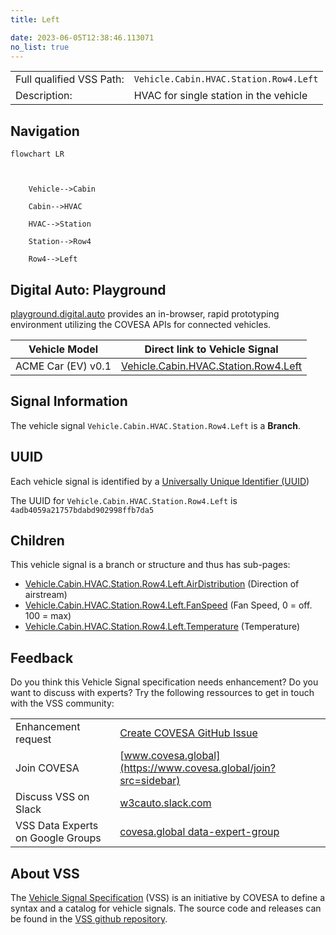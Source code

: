 ```yaml
---
title: Left

date: 2023-06-05T12:38:46.113071
no_list: true
---
```



| | |
|---|---|
| Full qualified VSS Path: | `Vehicle.Cabin.HVAC.Station.Row4.Left` |
| Description: | HVAC for single station in the vehicle |

## Navigation

```mermaid
flowchart LR



    Vehicle-->Cabin

    Cabin-->HVAC

    HVAC-->Station

    Station-->Row4

    Row4-->Left

```


## Digital Auto: Playground

[playground.digital.auto](http://digital.auto) provides an in-browser, rapid prototyping environment utilizing the COVESA APIs for connected vehicles. 

| Vehicle Model | Direct link to Vehicle Signal |
|---|---|
| ACME Car (EV) v0.1 | [Vehicle.Cabin.HVAC.Station.Row4.Left](https://digitalauto.netlify.app/model/STLWzk1WyqVVLbfymb4f/cvi/list/Vehicle.Cabin.HVAC.Station.Row4.Left/) |


## Signal Information




The vehicle signal `Vehicle.Cabin.HVAC.Station.Row4.Left` is a **Branch**.





## UUID

Each vehicle signal is identified by a [Universally Unique Identifier (UUID](https://en.wikipedia.org/wiki/Universally_unique_identifier))

The UUID for `Vehicle.Cabin.HVAC.Station.Row4.Left` is `4adb4059a21757bdabd902998ffb7da5`

## Children

This vehicle signal is a branch or structure and thus has sub-pages:

- [Vehicle.Cabin.HVAC.Station.Row4.Left.AirDistribution](airdistribution/) (Direction of airstream)
- [Vehicle.Cabin.HVAC.Station.Row4.Left.FanSpeed](fanspeed/) (Fan Speed, 0 = off. 100 = max)
- [Vehicle.Cabin.HVAC.Station.Row4.Left.Temperature](temperature/) (Temperature)


## Feedback

Do you think this Vehicle Signal specification needs enhancement? Do you want to discuss with experts? Try the following ressources to get in touch with the VSS community:

| | |
|---|---|
| Enhancement request | [Create COVESA GitHub Issue](https://github.com/COVESA/vehicle_signal_specification/issues/new?body=Please+describe+your+feedback&title=Signal+feedback+Vehicle.Cabin.HVAC.Station.Row4.Left) |
| Join COVESA | [www.covesa.global](https://www.covesa.global/join?src=sidebar) |
| Discuss VSS on Slack | [w3cauto.slack.com](http://w3cauto.slack.com/) |
| VSS Data Experts on Google Groups | [covesa.global data-expert-group](https://groups.google.com/a/covesa.global/g/data-expert-group) |

## About VSS

The [Vehicle Signal Specification](https://covesa.github.io/vehicle_signal_specification/) (VSS)
is an initiative by COVESA to define a syntax and a catalog for vehicle signals.
The source code and releases can be found in the [VSS github repository](https://github.com/COVESA/vehicle_signal_specification).

